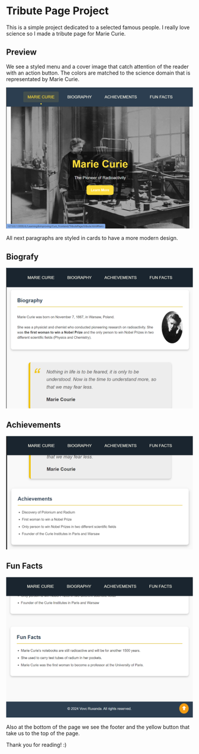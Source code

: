 # Tribute Page Project

This is a simple project dedicated to a selected famous people. I really love science so I made a tribute page for Marie Curie.

## Preview

We see a styled menu and a cover image that catch attention of the reader with an action button. The colors are matched to the science domain that is representated by Marie Curie.

![Homepage Preview](./img/index.png)

All next paragraphs are styled in cards to have a more modern design.

## Biografy

![Biografy Page](./img/biog.png)

## Achievements

![Achievements Page](./img/achiev.png)

## Fun Facts

![Fun Facts Page](./img/funf.png)

Also at the bottom of the page we see the footer and the yellow button that take us to the top of the page.

Thank you for reading! :)

